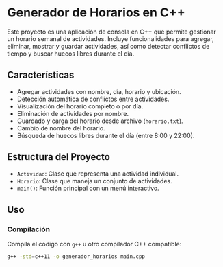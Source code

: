 
# Generador de Horarios en C++

Este proyecto es una aplicación de consola en C++ que permite gestionar un horario semanal de actividades. Incluye funcionalidades para agregar, eliminar, mostrar y guardar actividades, así como detectar conflictos de tiempo y buscar huecos libres durante el día.

## Características

- Agregar actividades con nombre, día, horario y ubicación.
- Detección automática de conflictos entre actividades.
- Visualización del horario completo o por día.
- Eliminación de actividades por nombre.
- Guardado y carga del horario desde archivo (`horario.txt`).
- Cambio de nombre del horario.
- Búsqueda de huecos libres durante el día (entre 8:00 y 22:00).

## Estructura del Proyecto

- `Actividad`: Clase que representa una actividad individual.
- `Horario`: Clase que maneja un conjunto de actividades.
- `main()`: Función principal con un menú interactivo.

## Uso

### Compilación

Compila el código con `g++` u otro compilador C++ compatible:

```bash
g++ -std=c++11 -o generador_horarios main.cpp
